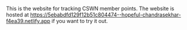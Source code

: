 This is the website for tracking CSWN member points. 
The website is hosted at https://5ebabdfd129f12b51c804474--hopeful-chandrasekhar-f4ea39.netlify.app if you want to try it out.



